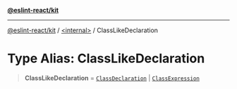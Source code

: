 [**@eslint-react/kit**](../../README.md)

***

[@eslint-react/kit](../../README.md) / [\<internal\>](../README.md) / ClassLikeDeclaration

# Type Alias: ClassLikeDeclaration

> **ClassLikeDeclaration** = [`ClassDeclaration`](../interfaces/ClassDeclaration.md) \| [`ClassExpression`](../interfaces/ClassExpression-1.md)
